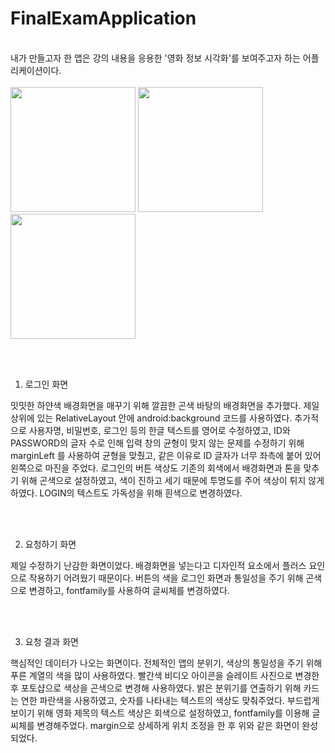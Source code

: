 # FinalExamApplication
<html>
<body>
<br>
내가 만들고자 한 앱은 강의 내용을 응용한 '영화 정보 시각화'를 보여주고자 하는 어플리케이션이다.
<br>
  <br>

<div>
  <img width="200" src="https://user-images.githubusercontent.com/70988772/101244467-138c4700-374a-11eb-9c07-161b019164f9.png">
  <img width="200" src="https://user-images.githubusercontent.com/70988772/101244347-5699ea80-3749-11eb-99d6-4497f3352de0.png">
  <img width="200" src="https://user-images.githubusercontent.com/70988772/101244470-171fce00-374a-11eb-847b-3231b6689824.png">
 </div>
 
 <br><br>
 
 1. 로그인 화면

밋밋한 하얀색 배경화면을 매꾸기 위해 깔끔한 곤색 바탕의 배경화면을 추가했다. 
제일 상위에 있는 RelativeLayout 안에 android:background 코드를 사용하였다.
추가적으로 사용자명, 비밀번호, 로그인 등의 한글 텍스트를 영어로 수정하였고, ID와 PASSWORD의 글자 수로 인해 입력 창의 균형이 맞지 않는
문제를 수정하기 위해 marginLeft 를 사용하여 균형을 맞췄고, 같은 이유로 ID 글자가 너무 좌측에 붙어 있어 왼쪽으로 마진을 주었다.
로그인의 버튼 색상도 기존의 회색에서 배경화면과 톤을 맞추기 위해 곤색으로 설정하였고, 색이 진하고 세기 때문에 투명도를 주어
색상이 튀지 않게 하였다. LOGIN의 텍스트도 가독성을 위해 흰색으로 변경하였다.

<br><br>

2. 요청하기 화면

제일 수정하기 난감한 화면이었다. 배경화면을 넣는다고 디자인적 요소에서 플러스 요인으로 작용하기 어려웠기 때문이다.
버튼의 색을 로그인 화면과 통일성을 주기 위해 곤색으로 변경하고, fontfamily를 사용하여 글씨체를 변경하였다.

<br><br>

3. 요청 결과 화면

핵심적인 데이터가 나오는 화면이다. 전체적인 앱의 분위기, 색상의 통일성을 주기 위해 푸른 계열의 색을 많이 사용하였다. 
빨간색 비디오 아이콘을 슬레이트 사진으로 변경한 후 포토샵으로 색상을 곤색으로 변경해 사용하였다. 
밝은 분위기를 연출하기 위해 카드는 연한 파란색을 사용하였고, 숫자를 나타내는 텍스트의 색상도 맞춰주었다.
부드럽게 보이기 위해 영화 제목의 텍스트 색상은 회색으로 설정하였고, fontfamily를 이용해 글씨체를 변경해주었다.
margin으로 상세하게 위치 조정을 한 후 위와 같은 화면이 완성되었다.

<br><br>


